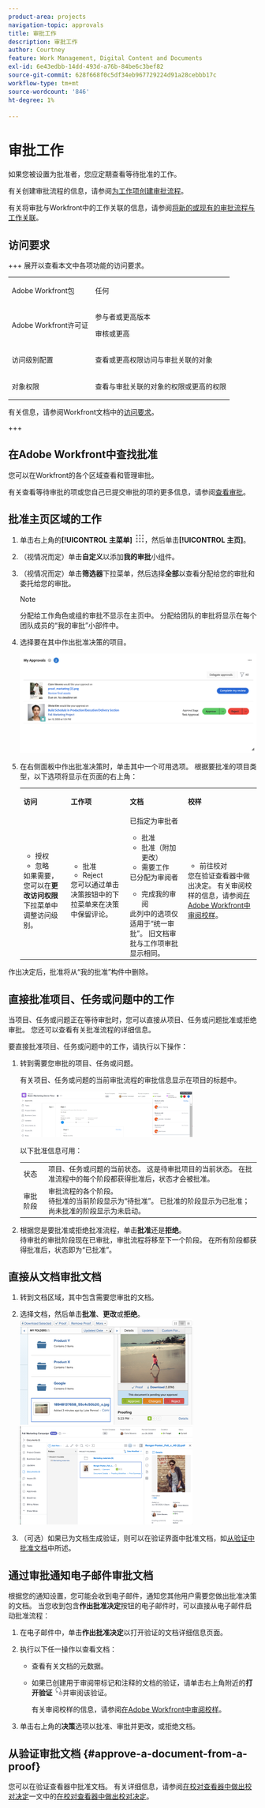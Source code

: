 ```yaml
---
product-area: projects
navigation-topic: approvals
title: 审批工作
description: 审批工作
author: Courtney
feature: Work Management, Digital Content and Documents
exl-id: 6e43edbb-14dd-493d-a76b-84be6c3bef82
source-git-commit: 628f668f0c5df34eb967729224d91a28cebbb17c
workflow-type: tm+mt
source-wordcount: '846'
ht-degree: 1%

---
```


# 审批工作

<!--
<p data-mc-conditions="QuicksilverOrClassic.Draft mode">(NOTE:&nbsp;From&nbsp;Courtney: Linked to Training sites/ articles , don't change title and link)</p>
-->

如果您被设置为批准者，您应定期查看等待批准的工作。

有关创建审批流程的信息，请参阅[为工作项创建审批流程](../../administration-and-setup/customize-workfront/configure-approval-milestone-processes/create-approval-processes.md)。

有关将审批与Workfront中的工作关联的信息，请参阅[将新的或现有的审批流程与工作关联](../../review-and-approve-work/manage-approvals/associate-approval-with-work.md)。

## 访问要求

+++ 展开以查看本文中各项功能的访问要求。

<table style="table-layout:auto"> 
 <col> 
 <col> 
 <tbody> 
  <tr> 
   <td role="rowheader">Adobe Workfront包</td> 
   <td> <p>任何</p> </td> 
  </tr> 
  <tr> 
   <td role="rowheader">Adobe Workfront许可证</td> 
   <td> 
   <p>参与者或更高版本</p>
   <p>审核或更高</p> </td> 
  </tr> 
  <tr> 
   <td role="rowheader">访问级别配置</td> 
   <td> <p>查看或更高权限访问与审批关联的对象</p></td> 
  </tr> 
  <tr> 
   <td role="rowheader">对象权限</td> 
   <td> <p>查看与审批关联的对象的权限或更高的权限</p></td> 
  </tr> 
 </tbody> 
</table>

有关信息，请参阅Workfront文档中的[访问要求](/help/quicksilver/administration-and-setup/add-users/access-levels-and-object-permissions/access-level-requirements-in-documentation.md)。

+++

## 在Adobe Workfront中查找批准

您可以在Workfront的各个区域查看和管理审批。

有关查看等待审批的项或您自己已提交审批的项的更多信息，请参阅[查看审批](../../review-and-approve-work/manage-approvals/view-approvals.md)。

## 批准主页区域的工作

1. 单击右上角的&#x200B;**[!UICONTROL 主菜单]** ![主菜单图标](assets/main-menu-icon.png)，然后单击&#x200B;**[!UICONTROL 主页]**。
1. （视情况而定）单击&#x200B;**自定义**&#x200B;以添加&#x200B;**我的审批**&#x200B;小组件。
1. （视情况而定）单击&#x200B;**筛选器**&#x200B;下拉菜单，然后选择&#x200B;**全部**&#x200B;以查看分配给您的审批和委托给您的审批。

   >[!NOTE]
   >
   >分配给工作角色或组的审批不显示在主页中。 分配给团队的审批将显示在每个团队成员的“我的审批”小部件中。


1. 选择要在其中作出批准决策的项目。

   ![我的审批小组件](assets/my-approvals-widget.png)

1. 在右侧面板中作出批准决策时，单击其中一个可用选项。 根据要批准的项目类型，以下选项将显示在页面的右上角：

   <table>
   <tr>
      <td>
      <p><strong>访问</strong></p>
      </td>
      <td>
      <p><strong>工作项</strong></p>
      </td>
      <td>
      <p><strong>文档</strong></p>
      </td>
      <td>
      <p><strong>校样</strong></p>
      </td>
   </tr>
   <tr>
      <td>
       <ul>
      <li>授权</li>
      <li>忽略</li>
      </ul>
      如果需要，您可以在<b>更改访问权限</b>下拉菜单中调整访问级别。
      </td>
      <td>
         <ul>
         <li>批准</li>
         <li>Reject</li>
         </ul>
      您可以通过单击决策按钮中的下拉菜单来在决策中保留评论。
      </td>
      <td>
   已指定为审批者
         <ul>
         <li>批准</li>
         <li>批准（附加更改）</li>
         <li>需要工作</li>
         </ul>
   已分配为审阅者
         <ul>
         <li>完成我的审阅</li>
         </ul>
      此列中的选项仅适用于“统一审批”。 旧文档审批与工作项审批显示相同。 
      </td>
      <td>
         <ul>
         <li>前往校对</li>
         </ul>
         您在验证查看器中做出决定。 有关审阅校样的信息，请参阅<a href="../../review-and-approve-work/proofing/reviewing-proofs-within-workfront/review-proofs-in-wf.md">在Adobe Workfront中审阅校样</a>。
      </td>
   </tr>
   </table>

作出决定后，批准将从“我的批准”构件中删除。


## 直接批准项目、任务或问题中的工作

当项目、任务或问题正在等待审批时，您可以直接从项目、任务或问题批准或拒绝审批。 您还可以查看有关批准流程的详细信息。

要直接批准项目、任务或问题中的工作，请执行以下操作：

1. 转到需要您审批的项目、任务或问题。

   有关项目、任务或问题的当前审批流程的审批信息显示在项目的标题中。

   ![项目标题中的当前审批流程](assets/current-approval-process-in-project-header-with-stages-nwe-350x92.png)

   以下批准信息可用：

   <table style="table-layout:auto"> 
    <col> 
    <col> 
    <tbody> 
     <tr> 
      <td role="rowheader">状态</td> 
      <td>项目、任务或问题的当前状态。 这是待审批项目的当前状态。 在批准流程中的每个阶段都获得批准后，状态才会被批准。</td> 
     </tr> 
     <tr> 
      <td role="rowheader">审批阶段</td> 
      <td>审批流程的各个阶段。 <br>待批准的当前阶段显示为“待批准”。 已批准的阶段显示为已批准；尚未批准的阶段显示为未启动。</td> 
     </tr> 
    </tbody> 
   </table>

1. 根据您是要批准或拒绝批准流程，单击&#x200B;**批准**&#x200B;还是&#x200B;**拒绝**。\
   待审批的审批阶段现在已审批，审批流程将移至下一个阶段。 在所有阶段都获得批准后，状态即为“已批准”。

## 直接从文档审批文档

1. 转到文档区域，其中包含需要您审批的文档。
1. 选择文档，然后单击&#x200B;**批准**、**更改**&#x200B;或&#x200B;**拒绝**。\
   ![批准文档](assets/approval-approve-document-350x215.png)\
   ![文档审批](assets/document-approval-350x199.png)

1. （可选）如果已为文档生成验证，则可以在验证界面中批准文档，如[从验证中批准文档](#approve-a-document-from-a-proof)中所述。

## 通过审批通知电子邮件审批文档

根据您的通知设置，您可能会收到电子邮件，通知您其他用户需要您做出批准决策的文档。 当您收到包含&#x200B;**作出批准决定**&#x200B;按钮的电子邮件时，可以直接从电子邮件启动批准流程：

1. 在电子邮件中，单击&#x200B;**作出批准决定**&#x200B;以打开验证的文档详细信息页面。
1. 执行以下任一操作以查看文档：

   * 查看有关文档的元数据。
   * 如果已创建用于审阅带标记和注释的文档的验证，请单击右上角附近的&#x200B;**打开验证** ![打开验证](assets/open-proof-icon-qs.png)并审阅该验证。

     <!--   
     <span style="color: #ff1493;" data-mc-conditions="QuicksilverOrClassic.Draft mode">[Andrzej, does it make sense to leave this here if it's s document approval?&nbsp;Would there never be a proof in that situation?]</span>   
     -->

     有关审阅校样的信息，请参阅[在Adobe Workfront中审阅校样](../../review-and-approve-work/proofing/reviewing-proofs-within-workfront/review-proofs-in-wf.md)。

1. 单击右上角的&#x200B;**决策**&#x200B;选项以批准、审批并更改，或拒绝文档。

## 从验证审批文档 {#approve-a-document-from-a-proof}

您可以在验证查看器中批准文档。 有关详细信息，请参阅[在校对查看器中做出校对决定](../../review-and-approve-work/proofing/reviewing-proofs-within-workfront/make-a-decision-on-a-proof/make-decisions-on-proof.md)一文中的[在校对查看器中做出校对决定](../../review-and-approve-work/proofing/reviewing-proofs-within-workfront/make-a-decision-on-a-proof/make-decisions-on-proof.md)。
